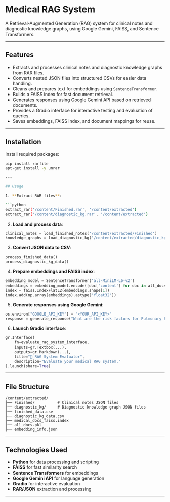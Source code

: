 # Medical RAG System

A Retrieval-Augmented Generation (RAG) system for clinical notes and diagnostic knowledge graphs, using Google Gemini, FAISS, and Sentence Transformers.

---

## Features

- Extracts and processes clinical notes and diagnostic knowledge graphs from RAR files.
- Converts nested JSON files into structured CSVs for easier data handling.
- Cleans and prepares text for embeddings using `SentenceTransformer`.
- Builds a FAISS index for fast document retrieval.
- Generates responses using Google Gemini API based on retrieved documents.
- Provides a Gradio interface for interactive testing and evaluation of queries.
- Saves embeddings, FAISS index, and document mappings for reuse.

---

## Installation

Install required packages:

```bash
pip install rarfile
apt-get install -y unrar

---

## Usage

1. **Extract RAR files**:

```python
extract_rar('/content/Finished.rar', '/content/extracted')
extract_rar('/content/diagnostic_kg.rar', '/content/extracted')
```

2. **Load and process data**:

```python
clinical_notes = load_finished_notes('/content/extracted/Finished')
knowledge_graphs = load_diagnostic_kg('/content/extracted/diagnostic_kg')
```

3. **Convert JSON data to CSV**:

```python
process_finished_data()
process_diagnostic_kg_data()
```

4. **Prepare embeddings and FAISS index**:

```python
embedding_model = SentenceTransformer('all-MiniLM-L6-v2')
embeddings = embedding_model.encode([doc['content'] for doc in all_docs])
index = faiss.IndexFlatL2(embeddings.shape[1])
index.add(np.array(embeddings).astype('float32'))
```

5. **Generate responses using Google Gemini**:

```python
os.environ["GOOGLE_API_KEY"] = "<YOUR_API_KEY>"
response = generate_response("What are the risk factors for Pulmonary Embolism?", retrieved_docs)
```

6. **Launch Gradio interface**:

```python
gr.Interface(
    fn=evaluate_rag_system_interface,
    inputs=gr.Textbox(...),
    outputs=gr.Markdown(...),
    title="🧠 RAG System Evaluator",
    description="Evaluate your medical RAG system."
).launch(share=True)
```

---

## File Structure

```
/content/extracted/
├── Finished/          # Clinical notes JSON files
├── diagnostic_kg/     # Diagnostic knowledge graph JSON files
├── finished_data.csv
├── diagnostic_kg_data.csv
├── medical_docs_faiss.index
├── all_docs.pkl
├── embedding_info.json
```

---

## Technologies Used

* **Python** for data processing and scripting
* **FAISS** for fast similarity search
* **Sentence Transformers** for embeddings
* **Google Gemini API** for language generation
* **Gradio** for interactive evaluation
* **RAR/JSON** extraction and processing

---




